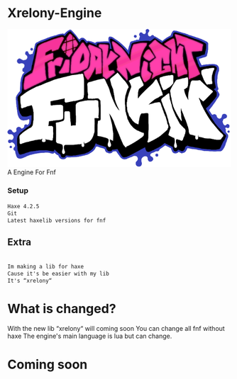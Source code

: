 # Xrelony-Engine

![logo](A4B018EB-5AA5-4B17-B0EE-1864341849F2.png)
A Engine For Fnf
### Setup
```
Haxe 4.2.5
Git
Latest haxelib versions for fnf

```

## Extra

```

Im making a lib for haxe
Cause it's be easier with my lib
It's “xrelony“

```

# What is changed?
With the new lib “xrelony“ will coming soon
You can change all fnf without haxe
The engine's main language is lua but can change.

# Coming soon
